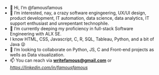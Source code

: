 - 👋 Hi, I’m @famousfamous
- 👀 I’m interested, nay, a crazy software engingeering, UX/UI design, product development, IT automation, data science, data analytics, IT support enthusiast and unrepentant technophile.
- 🌱 I’m currently deeping my proficiency in full-stack Software Engineering with ALX SE.
- I know HTML, CSS, Javascript, C, R, SQL, Tableau, Python, and a bit of Java 😜 
- 💞️ I’m looking to collaborate on Python, JS, C and Front-end projects as wells as Data visualization.
- 📫 You can reach via **writefamous@gmail.com** or *https://linkedin.com/in/famousfamous*

<!---
famousfamous/famousfamous is a ✨ special ✨ repository because its `README.md` (this file) appears on your GitHub profile.
You can click the Preview link to take a look at your changes.
--->
